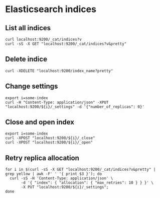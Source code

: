 # Elasticsearch indices

## List all indices

```
curl localhost:9200/_cat/indices?v
curl -sS -X GET "localhost:9200/_cat/indices?v&pretty"
```

## Delete indice

```
curl -XDELETE "localhost:9200/index_name?pretty"
```

## Change settings

```
export i=some-index
curl -H "Content-Type: application/json" -XPUT "localhost:9200/${i}/_settings" -d '{"number_of_replicas": 0}' 
```

## Close and open index

```
export i=some-index
curl -XPOST "localhost:9200/${i}/_close"
curl -XPOST "localhost:9200/${i}/_open"
```

## Retry replica allocation

```
for i in $(curl -sS -X GET "localhost:9200/_cat/indices?v&pretty" | grep yellow | awk -F' ' '{ print $3 }'); do
  curl -sS -H 'Content-Type: application/json' \
       -d '{ "index": { "allocation": { "max_retries": 10 } } }' \
       -X PUT "localhost:9200/${i}/_settings";
done
```
